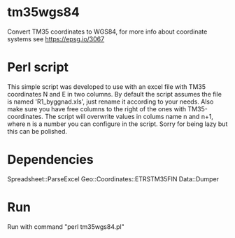 # tm35wgs84
Convert TM35 coordinates to WGS84, for more info about coordinate systems see https://epsg.io/3067

# Perl script
This simple script was developed to use with an excel file with TM35 coordinates N and E in two columns. By default the script assumes the file is named 'R1_byggnad.xls', just rename it according to your needs. Also make sure you have free columns to the right of the ones with TM35-coordinates. The script will overwrite values in colums name n and n+1, where n is a number you can configure in the script. Sorry for being lazy but this can be polished.

# Dependencies
Spreadsheet::ParseExcel
Geo::Coordinates::ETRSTM35FIN
Data::Dumper

# Run
Run with command "perl tm35wgs84.pl"
